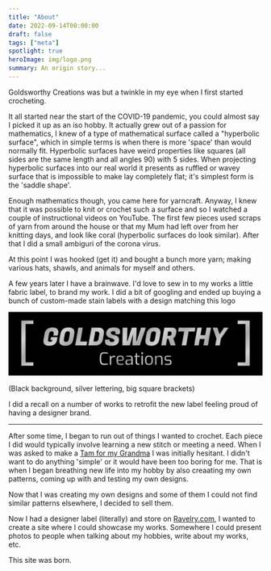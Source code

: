 ```yaml
---
title: "About"
date: 2022-09-14T00:00:00
draft: false
tags: ["meta"]
spotlight: true
heroImage: img/logo.png
summary: An origin story...
---
```


Goldsworthy Creations was but a twinkle in my eye when I first started crocheting.

It all started near the start of the COVID-19 pandemic, you could almost say I picked it up as an iso hobby.
It actually grew out of a passion for mathematics, I knew of a type of mathematical surface called a "hyperbolic surface", which in simple terms is when there is more 'space' than would normally fit.
Hyperbolic surfaces have weird properties like squares (all sides are the same length and all angles 90) with 5 sides.
When projecting hyperbolic surfaces into our real world it presents as ruffled or wavey surface that is impossible to make lay completely flat; it's simplest form is the 'saddle shape'.

Enough mathematics though, you came here for yarncraft.
Anyway, I knew that it was possible to knit or crochet such a surface and so I watched a couple of instructional videos on YouTube.
The first few pieces used scraps of yarn from around the house or that my Mum had left over from her knitting days, and look like coral (hyperbolic surfaces do look similar).
After that I did a small ambiguri of the corona virus.

At this point I was hooked (get it) and bought a bunch more yarn; making various hats, shawls, and animals for myself and others.

A few years later I have a brainwave. I'd love to sew in to my works a little fabric label, to brand my work.
I did a bit of googling and ended up buying a bunch of custom-made stain labels with a design matching this logo

![[GOLDSWORTHY creations]](img/logo.png)

(Black background, silver lettering, big square brackets)

I did a recall on a number of works to retrofit the new label feeling proud of having a designer brand.

---

After some time, I began to run out of things I wanted to crochet. Each piece I did would typically involve learning a new stitch or meeting a need.
When I was asked to make a [Tam for my Grandma](/works/braided-tam) I was initially hesitant. I didn't want to do anything 'simple' or it would have been too boring for me.
That is when I began breathing new life into my hobby by also creaating my own patterns, coming up with and testing my own designs.

Now that I was creating my own designs and some of them I could not find similar patterns elsewhere, I decided to sell them.

Now I had a designer label (literally) and store on [Ravelry.com](https://www.ravelry.com/patterns/sources/kieran-goldsworthys-ravelry-store), I wanted to create a site where I could showcase my works. Somewhere I could present photos to people when talking about my hobbies, write about my works, etc.

This site was born.
